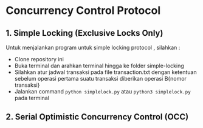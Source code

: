 # Concurrency Control Protocol

## 1. Simple Locking (Exclusive Locks Only)

Untuk menjalankan program untuk simple locking protocol , silahkan :

* Clone repository ini
* Buka terminal dan arahkan terminal hingga ke folder simple-locking
* Silahkan atur jadwal transaksi pada file transaction.txt dengan ketentuan sebelum operasi pertama suatu transaksi diberikan operasi B{nomor transaksi}
* Jalankan command `python simplelock.py` atau `python3 simplelock.py` pada terminal

## 2. Serial Optimistic Concurrency Control (OCC)
